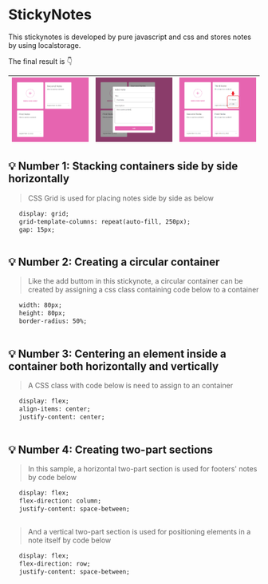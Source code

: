 # **StickyNotes**

This stickynotes is developed by pure javascript and css and stores notes by using localstorage.

The final result is 👇




|![Final result](https://github.com/zeinabkalanaki/JS-StickyNotes/raw/main/images/0.png?raw=true)| ![Addinge new note by a popup](https://github.com/zeinabkalanaki/JS-StickyNotes/raw/main/images/1.png?raw=true)|![Editing and deleting a note](https://github.com/zeinabkalanaki/JS-StickyNotes/raw/main/images/2.png?raw=true)
|--|--|--|




## 💡 Number 1: Stacking containers side by side horizontally
 > CSS Grid is used for placing notes side by side as below
 
 ```
    display: grid;
    grid-template-columns: repeat(auto-fill, 250px);
    gap: 15px;
    
```
## 💡 Number 2: Creating a circular container
 > Like the add buttom in this stickynote, a circular container can be created by assigning a css class containing code below to a container
 
 ```
    width: 80px;
    height: 80px;
    border-radius: 50%;
    
```
## 💡 Number 3: Centering an element inside a container both horizontally and vertically
 > A CSS class with code below is need to assign to an container
 
 ```
    display: flex;
    align-items: center;
    justify-content: center;
    
```
## 💡 Number 4: Creating two-part sections
 > In this sample, a horizontal two-part section is used for footers' notes by code below
 
 ```
    display: flex;
    flex-direction: column;
    justify-content: space-between;
    
```

 > And a vertical two-part section is used for positioning elements in a note itself by code below
 
 ```
    display: flex;
    flex-direction: row;
    justify-content: space-between;
    
```
